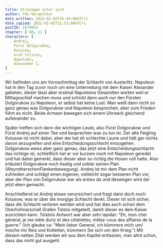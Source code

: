 ```yaml
---
title: Strategen unter sich
author: THC-Veraechter
date_written: 2022-02-02T16:44:00UTC+1
date_copied: 2022-02-02T21:53:00UTC+1
postID: 1574654
chapter: [ 60, 11 ]
characters: [ 
    Andrej, 
    Fürst Dolgorukow, 
    Kutusow, 
    Graf Tolstoi,
    Napoleon, 
    Alexander I.
]
---
```

Wir befinden uns am Vornachmittag der Schlacht von Austerlitz.
Napoleon hat in den Tag zuvor noch um eine Unterredung mit dem Kaiser Alexander gebeten, dieser lässt aber erstmal Napoleons Gesandten warten weil er Mittagsschlaf machen muss und schickt dann auch nur den Fürsten Dolgorukow zu Napoleon, er selbst hat keine Lust. Man weiß dann nicht so ganz genau was Dolgorukow und Napoleon besprechen, aber zum Frieden führt es nicht. Beide Armeen bewegen sich einem Uhrwerk gleichend aufeinander zu.

Später treffen sich dann die wichtigen Leute, also Fürst Dolgorukow und Fürst Andrej auf einen Tee und besprechen was zu tun ist. Der alte Feigling Kutusow ist nicht dabei, aber der hat eh schlechte Laune und hält gar nichts davon anzugreifen und eine Entscheidungsschlecht einzugehen. Dolgorukow weiss aber ganz genau, das jetzt eine Entscheidungsschlacht das richtige ist, schließlich hat er vor kurzem noch mit Napoleon geredet und hat dabei gemerkt, dass dieser aber so richtig die Hosen voll hatte.
Also erläutert Dolgorukow noch hastig und unklar seinen Plan (WeyrotherschenFlankenbewegung). Andrej ist mir dem Plan nicht zufrieden und schlägt einen eigenen, vielleicht sogar besseren Plan vor, aber der Plan von Dolgorukow war als erstes da und deswegen wird der jetzt eben gemacht.

Anschließend ist Andrej etwas verunsichert und fragt dann doch noch Kutusow, was er über die morgige Schlacht denkt. Dieser ist sich sicher, dass die Schlacht verloren werden wird und hat dies auch schon dem Oberhofmarschall Grafen Tolstoi mitgeteilt, damit dieser es dem Kaiser ausrichten kann. Tolstois Antwort war aber sehr lapidar: "Eh, mon cher général, je me mêle duriz et des côtelettes, mêlez-vous des affaires de la guerre." (Ich glaube ca: "Mein lieber General, ich kümmere mich um/ mische mir Reis und Kotletten, kümmern Sie sich um den Krieg.")
Mit diesem netten Zitat werden wir aus dem Kapitel entlassen, man ahnt schon, dass das nicht gut ausgeht. 
